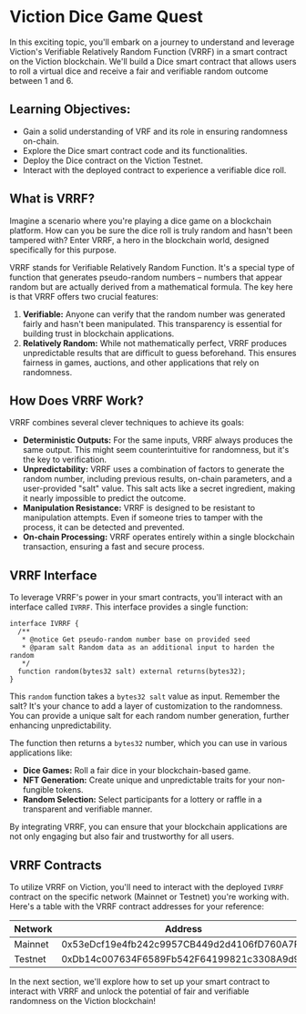 # Viction Dice Game Quest

In this exciting topic, you'll embark on a journey to understand and leverage Viction's Verifiable Relatively Random Function (VRRF) in a smart contract on the Viction blockchain. We'll build a Dice smart contract that allows users to roll a virtual dice and receive a fair and verifiable random outcome between 1 and 6.

## Learning Objectives:

- Gain a solid understanding of VRF and its role in ensuring randomness on-chain.
- Explore the Dice smart contract code and its functionalities.
- Deploy the Dice contract on the Viction Testnet.
- Interact with the deployed contract to experience a verifiable dice roll.

## What is VRRF?

Imagine a scenario where you're playing a dice game on a blockchain platform. How can you be sure the dice roll is truly random and hasn't been tampered with? Enter VRRF, a hero in the blockchain world, designed specifically for this purpose.

VRRF stands for Verifiable Relatively Random Function. It's a special type of function that generates pseudo-random numbers – numbers that appear random but are actually derived from a mathematical formula. The key here is that VRRF offers two crucial features:

1. **Verifiable:**  Anyone can verify that the random number was generated fairly and hasn't been manipulated. This transparency is essential for building trust in blockchain applications.
2. **Relatively Random:** While not mathematically perfect, VRRF produces unpredictable results that are difficult to guess beforehand. This ensures fairness in games, auctions, and other applications that rely on randomness.

## How Does VRRF Work?

VRRF combines several clever techniques to achieve its goals:

* **Deterministic Outputs:**  For the same inputs, VRRF always produces the same output. This might seem counterintuitive for randomness, but it's the key to verification.
* **Unpredictability:** VRRF uses a combination of factors to generate the random number, including previous results, on-chain parameters, and a user-provided "salt" value. This salt acts like a secret ingredient, making it nearly impossible to predict the outcome.
* **Manipulation Resistance:** VRRF is designed to be resistant to manipulation attempts. Even if someone tries to tamper with the process, it can be detected and prevented.
* **On-chain Processing:** VRRF operates entirely within a single blockchain transaction, ensuring a fast and secure process.

## VRRF Interface

To leverage VRRF's power in your smart contracts, you'll interact with an interface called `IVRRF`. This interface provides a single function:

```solidity
interface IVRRF {
  /**
   * @notice Get pseudo-random number base on provided seed
   * @param salt Random data as an additional input to harden the random
   */
  function random(bytes32 salt) external returns(bytes32);
}
```

This `random` function takes a `bytes32 salt` value as input. Remember the salt? It's your chance to add a layer of customization to the randomness. You can provide a unique salt for each random number generation, further enhancing unpredictability.

The function then returns a `bytes32` number, which you can use in various applications like:

* **Dice Games:** Roll a fair dice in your blockchain-based game.
* **NFT Generation:** Create unique and unpredictable traits for your non-fungible tokens.
* **Random Selection:** Select participants for a lottery or raffle in a transparent and verifiable manner.

By integrating VRRF, you can ensure that your blockchain applications are not only engaging but also fair and trustworthy for all users.

## VRRF Contracts

To utilize VRRF on Viction, you'll need to interact with the deployed `IVRRF` contract on the specific network (Mainnet or Testnet) you're working with. Here's a table with the VRRF contract addresses for your reference:

| Network | Address |
|---|---|
| Mainnet | 0x53eDcf19e4fb242c9957CB449d2d4106fD760A7F |
| Testnet | 0xDb14c007634F6589Fb542F64199821c3308A9d92 |

In the next section, we'll explore how to set up your smart contract to interact with VRRF and unlock the potential of fair and verifiable randomness on the Viction blockchain!
